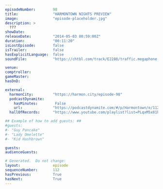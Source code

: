 ```yaml
---
episodeNumber:        98
title:                "HARMONTOWN NIGHTS PREVIEW"
image:                "episode-placeholder.jpg"
description: >
  ???
showDate:             
releaseDate:          "2014-05-03 00:59:00Z"
duration:             "00:11:20"
isLostEpisode:        false
isTrailer:            false
hasExplicitLanguage:  false
soundFile:            "https://chtbl.com/track/E2288/traffic.megaphone.fm/STA6880779968.mp3"

venue:                
comptroller:          
gameMaster:           
hasDnD:               

external:
  harmonCity:         "https://harmon.city/episode-98"
  podcastDynamite:
    hasMinutes:        False
    url:              "https://podcastdynamite.com/#/p/Harmontown/e/112/98"
  hallOfRecords:      "https://www.youtube.com/playlist?list=PLqxM5x81hNOYX08380Y9gQFcIPt2G_sAO"

## Example of how to add guests: ##
#guests:
#- "Guy Pancake"
#- "Lady Omelette"
#- "Kid Hashbrown"

guests:
audienceGuests:

# Generated.  Do not change:
layout:               episode
sequenceNumber:       112
hasPrevious:          True
hasNext:              True
---
```


<!-- The episode description will be rendered here -->
<!-- Add your content below here -->

